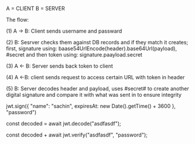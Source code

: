 A = CLIENT
B = SERVER

The flow:

(1) A -> B: Client sends username and passward

(2) B: Sesrver checks them against DB records and if they match it creates; first, signature using: baase54UrlEncode(header).base64Url(payload), #secret and then token using: signature.paayload.secret

(3) A <- B: Server sends back token to client 

(4) A <-B: client sends request to access certain URL with token in header

(5) B: Server decodes header and payload, uses #secret# to create another digital signature and compare it with what was sent in to ensure integrity


jwt.sign({
  "name": "sachin",
  expiresAt: new Date().getTime() + 3600
}, "password")

const decoded = await jwt.decode("asdfasdf");

const decoded + await jwt.verify("asdfasdf", "password");